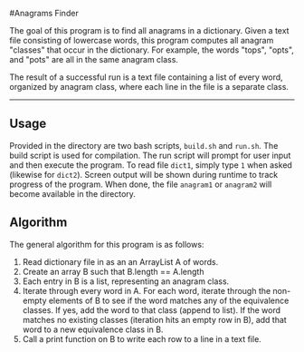 #Anagrams Finder

The goal of this program is to find all anagrams in a dictionary. Given a text
file consisting of lowercase words, this program computes all anagram "classes"
that occur in the dictionary. For example, the words "tops", "opts", and "pots"
are all in the same anagram class.

The result of a successful run is a text file containing a list of every word,
organized by anagram class, where each line in the file is a separate class.

---

## Usage

Provided in the directory are two bash scripts, `build.sh` and `run.sh`.
The build script is used for compilation. The run script will prompt for user
input and then execute the program. To read file `dict1`, simply type `1`
when asked (likewise for `dict2`). Screen output will be shown during runtime
to track progress of the program. When done, the file `anagram1` or `anagram2`
will become available in the directory.

## Algorithm

The general algorithm for this program is as follows:

1. Read dictionary file in as an an ArrayList A of words.
2. Create an array B such that B.length == A.length
3. Each entry in B is a list, representing an anagram class.
4. Iterate through every word in A. For each word, iterate through the non-empty
elements of B to see if the word matches any of the equivalence classes. If yes,
add the word to that class (append to list). If the word matches no existing
classes (iteration hits an empty row in B), add that word to a new equivalence
class in B.
5. Call a print function on B to write each row to a line in a text file.
